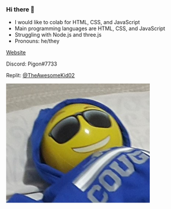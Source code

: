 ### Hi there 👋

- I would like to colab for HTML, CSS, and JavaScript
- Main programming languages are HTML, CSS, and JavaScript
- Struggling with Node.js and three.js
- Pronouns: he/they

[Website](https://theawesomekid02.repl.co)

Discord: Pigon#7733

Replit: [@TheAwesomeKid02](https://replit.com/@TheAwesomeKid02)

<img src="person-imitation-small.jpg" />
